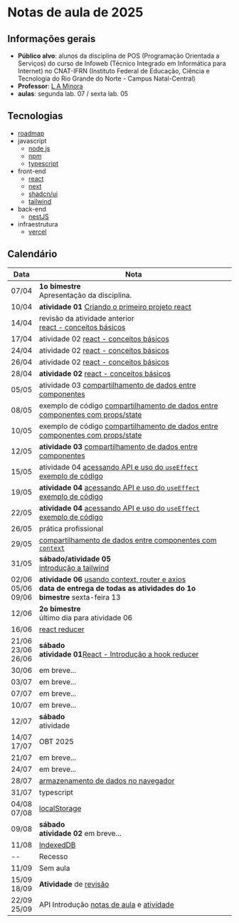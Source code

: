 # Notas de aula de 2025

## Informações gerais

- **Público alvo**: alunos da disciplina de POS (Programação Orientada a Serviços) do curso de Infoweb (Técnico Integrado em Informática para Internet) no CNAT-IFRN (Instituto Federal de Educação, Ciência e Tecnologia do Rio Grande do Norte - Campus Natal-Central)
- **Professor**: [L A Minora](https://github.com/leonardo-minora/)
- **aulas**: segunda lab. 07 / sexta lab. 05



## Tecnologias

- [roadmap](https://roadmap.sh/)
- javascript
  - [node js](https://nodejs.org/)
  - [npm](https://www.npmjs.com/)
  - [typescript](https://www.typescriptlang.org/)
- front-end
  - [react](https://react.dev/)
  - [next](https://nextjs.org/)
  - [shadcn/ui](https://ui.shadcn.com/)
  - [tailwind](https://tailwindcss.com/)
- back-end
  - [nestJS](https://nestjs.com/)
- infraestrutura
  - [vercel](https://vercel.com/)



## Calendário

| Data  | Nota |
| ----- | ---- |
| 07/04 | **1o bimestre**<br />Apresentação da disciplina. |
| 10/04 | **atividade 01** [Criando o primeiro projeto react](https://github.com/infoweb-pos/2025-pos-01-react-criar-projeto) |
| 14/04 | revisão da atividade anterior<br />[react - conceitos básicos](https://github.com/infoweb-pos/2025-pos-02-react-conceitos-introdutorios) |
| 17/04 | atividade 02 [react - conceitos básicos](https://github.com/infoweb-pos/2025-pos-02-react-conceitos-introdutorios) |
| 24/04 | atividade 02 [react - conceitos básicos](https://github.com/infoweb-pos/2025-pos-02-react-conceitos-introdutorios) |
| 26/04 | atividade 02 [react - conceitos básicos](https://github.com/infoweb-pos/2025-pos-02-react-conceitos-introdutorios) |
| 28/04 | **atividade 02** [react - conceitos básicos](https://github.com/infoweb-pos/2025-pos-02-react-conceitos-introdutorios) |
| 05/05 | atividade 03 [compartilhamento de dados entre componentes](https://github.com/infoweb-pos/2025-pos-03-react-compartilhando-dados-entre-componentes) |
| 08/05 | exemplo de código [compartilhamento de dados entre componentes com props/state](https://github.com/infoweb-pos/2025-pos-react-compartilhando-dados-entre-componentes-exemplo-props) |
| 10/05 | exemplo de código [compartilhamento de dados entre componentes com props/state](https://github.com/infoweb-pos/2025-pos-react-compartilhando-dados-entre-componentes-exemplo-props) |
| 12/05 | **atividade 03** [compartilhamento de dados entre componentes](https://github.com/infoweb-pos/2025-pos-03-react-compartilhando-dados-entre-componentes) |
| 15/05 | atividade 04 [acessando API e uso do `useEffect`](https://github.com/infoweb-pos/2025-pos-04-react-api-requisicao-axios)<br />[exemplo de código](https://github.com/infoweb-pos/2025-pos-exemplo-appweb-02-axios) |
| 19/05 | **atividade 04** [acessando API e uso do `useEffect`](https://github.com/infoweb-pos/2025-pos-04-react-api-requisicao-axios)<br />[exemplo de código](https://github.com/infoweb-pos/2025-pos-exemplo-appweb-02-axios) |
| 22/05 | **atividade 04** [acessando API e uso do `useEffect`](https://github.com/infoweb-pos/2025-pos-04-react-api-requisicao-axios)<br />[exemplo de código](https://github.com/infoweb-pos/2025-pos-exemplo-appweb-02-axios) |
| 26/05 | prática profissional |
| 29/05 | [compartilhamento de dados entre componentes com `context`](https://github.com/infoweb-pos/2025-pos-react-compartilhando-dados-entre-componentes-exemplo-context) |
| 31/05 | **sábado/atividade 05**<br />[introdução a tailwind](https://github.com/infoweb-pos/2025-pos-05-react-tailwind) |
| 02/06<br />05/06<br />09/06 | **atividade 06** [usando context, router e axios](https://github.com/infoweb-pos/2025-pos-06-react-compartilhando-dados-entre-componentes-context/blob/main/README.md)<br />**data de entrega de todas as atividades do 1o bimestre** sexta-feira 13 |
| 12/06 | **2o bimestre**<br />último dia para atividade 06 |
| 16/06 | [react reducer](https://github.com/infoweb-pos/2025-pos-exemplo-react-reducer/) |
| 21/06<br />23/06<br />26/06 | **sábado**<br />**atividade 01**[React - Introdução a hook reducer](https://github.com/infoweb-pos/2025-2-pos-atividade-01-hook-reducer) |
| 30/06 | em breve... |
| 03/07 | em breve... |
| 07/07 | em breve... |
| 10/07 | em breve... |
| 12/07 | **sábado**<br />atividade |
| 14/07<br />17/07 | OBT 2025 |
| 21/07 | em breve... |
| 24/07 | em breve... |
| 28/07 | [armazenamento de dados no navegador](https://github.com/infoweb-pos/react-dados_no_navegador) |
| 31/07 | typescript |
| 04/08<br />07/08 | [localStorage](https://github.com/infoweb-pos/react-dados_no_navegador-localStorage/) |
| 09/08 | **sábado**<br />**atividade 02** em breve... |
| 11/08 | [IndexedDB](https://github.com/infoweb-pos/react-dados_no_navegador-indexedDB/) |
| -- | Recesso |
| 11/09 | Sem aula |
| 15/09<br />18/09 | **Atividade** de [revisão](https://github.com/infoweb-pos/2025-3-atividades-revisao) |
| 22/09<br />25/09 | API Introdução [notas de aula](https://github.com/infoweb-pos/api-nest-notas-01-introducao) e [atividade](https://github.com/infoweb-pos/2025-3-atividades-02-api) |

